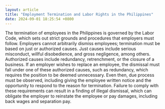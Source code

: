 ```yaml
---
layout: article
title: "Employment Termination and Labor Rights in the Philippines"
date: 2024-09-01 18:25:54 +0800
---
```


<p>The termination of employees in the Philippines is governed by the Labor Code, which sets out strict grounds and procedures that employers must follow. Employers cannot arbitrarily dismiss employees; termination must be based on just or authorized causes. Just causes include serious misconduct, willful disobedience, and gross negligence, among others. Authorized causes include redundancy, retrenchment, or the closure of a business. If an employer wishes to replace an employee, the dismissal must fall under one of these authorized causes, such as redundancy, which requires the position to be deemed unnecessary. Even then, due process must be observed, including giving the employee written notice and the opportunity to respond to the reason for termination. Failure to comply with these requirements can result in a finding of illegal dismissal, which can obligate the employer to reinstate the employee or pay damages, including back wages and separation pay.</p>